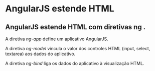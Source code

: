 # AngularJS estende HTML

## AngularJS estende HTML com diretivas ng .

A diretiva *ng-app* define um aplicativo AngularJS.

A diretiva *ng-model* vincula o valor dos controles HTML (input, select, textarea) aos dados do aplicativo.

A diretiva *ng-bind* liga os dados do aplicativo à visualização HTML.